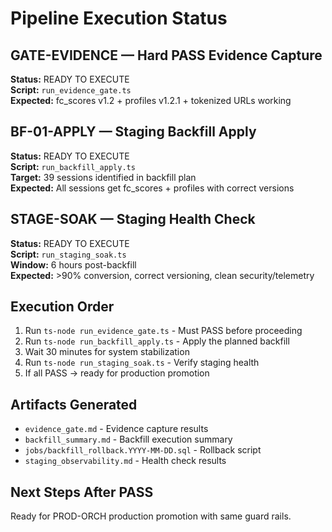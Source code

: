 # Pipeline Execution Status

## GATE-EVIDENCE — Hard PASS Evidence Capture 
**Status:** READY TO EXECUTE  
**Script:** `run_evidence_gate.ts`  
**Expected:** fc_scores v1.2 + profiles v1.2.1 + tokenized URLs working

## BF-01-APPLY — Staging Backfill Apply
**Status:** READY TO EXECUTE  
**Script:** `run_backfill_apply.ts`  
**Target:** 39 sessions identified in backfill plan  
**Expected:** All sessions get fc_scores + profiles with correct versions

## STAGE-SOAK — Staging Health Check  
**Status:** READY TO EXECUTE  
**Script:** `run_staging_soak.ts`  
**Window:** 6 hours post-backfill  
**Expected:** >90% conversion, correct versioning, clean security/telemetry

## Execution Order
1. Run `ts-node run_evidence_gate.ts` - Must PASS before proceeding
2. Run `ts-node run_backfill_apply.ts` - Apply the planned backfill  
3. Wait 30 minutes for system stabilization
4. Run `ts-node run_staging_soak.ts` - Verify staging health
5. If all PASS → ready for production promotion

## Artifacts Generated
- `evidence_gate.md` - Evidence capture results
- `backfill_summary.md` - Backfill execution summary  
- `jobs/backfill_rollback.YYYY-MM-DD.sql` - Rollback script
- `staging_observability.md` - Health check results

## Next Steps After PASS
Ready for PROD-ORCH production promotion with same guard rails.